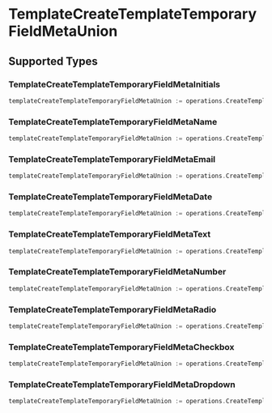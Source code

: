 # TemplateCreateTemplateTemporaryFieldMetaUnion


## Supported Types

### TemplateCreateTemplateTemporaryFieldMetaInitials

```go
templateCreateTemplateTemporaryFieldMetaUnion := operations.CreateTemplateCreateTemplateTemporaryFieldMetaUnionTemplateCreateTemplateTemporaryFieldMetaInitials(operations.TemplateCreateTemplateTemporaryFieldMetaInitials{/* values here */})
```

### TemplateCreateTemplateTemporaryFieldMetaName

```go
templateCreateTemplateTemporaryFieldMetaUnion := operations.CreateTemplateCreateTemplateTemporaryFieldMetaUnionTemplateCreateTemplateTemporaryFieldMetaName(operations.TemplateCreateTemplateTemporaryFieldMetaName{/* values here */})
```

### TemplateCreateTemplateTemporaryFieldMetaEmail

```go
templateCreateTemplateTemporaryFieldMetaUnion := operations.CreateTemplateCreateTemplateTemporaryFieldMetaUnionTemplateCreateTemplateTemporaryFieldMetaEmail(operations.TemplateCreateTemplateTemporaryFieldMetaEmail{/* values here */})
```

### TemplateCreateTemplateTemporaryFieldMetaDate

```go
templateCreateTemplateTemporaryFieldMetaUnion := operations.CreateTemplateCreateTemplateTemporaryFieldMetaUnionTemplateCreateTemplateTemporaryFieldMetaDate(operations.TemplateCreateTemplateTemporaryFieldMetaDate{/* values here */})
```

### TemplateCreateTemplateTemporaryFieldMetaText

```go
templateCreateTemplateTemporaryFieldMetaUnion := operations.CreateTemplateCreateTemplateTemporaryFieldMetaUnionTemplateCreateTemplateTemporaryFieldMetaText(operations.TemplateCreateTemplateTemporaryFieldMetaText{/* values here */})
```

### TemplateCreateTemplateTemporaryFieldMetaNumber

```go
templateCreateTemplateTemporaryFieldMetaUnion := operations.CreateTemplateCreateTemplateTemporaryFieldMetaUnionTemplateCreateTemplateTemporaryFieldMetaNumber(operations.TemplateCreateTemplateTemporaryFieldMetaNumber{/* values here */})
```

### TemplateCreateTemplateTemporaryFieldMetaRadio

```go
templateCreateTemplateTemporaryFieldMetaUnion := operations.CreateTemplateCreateTemplateTemporaryFieldMetaUnionTemplateCreateTemplateTemporaryFieldMetaRadio(operations.TemplateCreateTemplateTemporaryFieldMetaRadio{/* values here */})
```

### TemplateCreateTemplateTemporaryFieldMetaCheckbox

```go
templateCreateTemplateTemporaryFieldMetaUnion := operations.CreateTemplateCreateTemplateTemporaryFieldMetaUnionTemplateCreateTemplateTemporaryFieldMetaCheckbox(operations.TemplateCreateTemplateTemporaryFieldMetaCheckbox{/* values here */})
```

### TemplateCreateTemplateTemporaryFieldMetaDropdown

```go
templateCreateTemplateTemporaryFieldMetaUnion := operations.CreateTemplateCreateTemplateTemporaryFieldMetaUnionTemplateCreateTemplateTemporaryFieldMetaDropdown(operations.TemplateCreateTemplateTemporaryFieldMetaDropdown{/* values here */})
```

